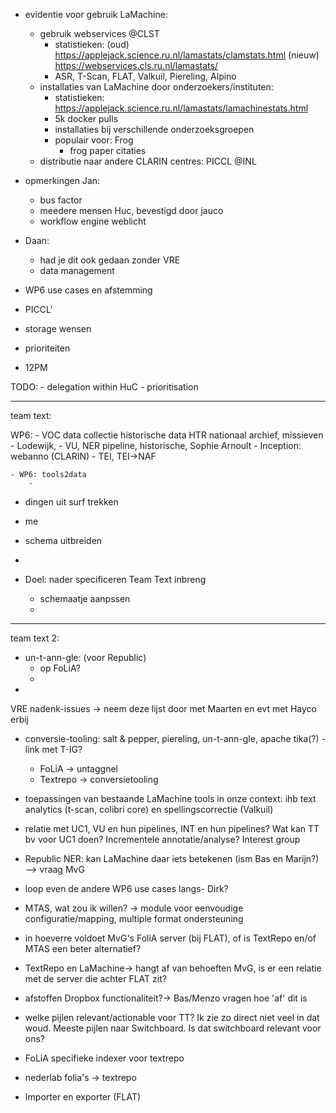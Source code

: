 


- evidentie voor gebruik LaMachine:
    - gebruik webservices @CLST
        - statistieken: (oud) https://applejack.science.ru.nl/lamastats/clamstats.html
                        (nieuw) https://webservices.cls.ru.nl/lamastats/
        - ASR, T-Scan, FLAT, Valkuil, Piereling, Alpino
    - installaties van LaMachine door onderzoekers/instituten:
        - statistieken: https://applejack.science.ru.nl/lamastats/lamachinestats.html
        - 5k docker pulls
        - installaties bij verschillende onderzoeksgroepen
        - populair voor: Frog
            - frog paper citaties
    - distributie naar andere CLARIN centres: PICCL @INL




- opmerkingen Jan:
    - bus factor
    - meedere mensen Huc, bevestigd door jauco
    - workflow engine weblicht


- Daan:
    - had je dit ook gedaan zonder VRE
    - data management

- WP6 use cases en afstemming



- PICCL'


- storage wensen


- prioriteiten
- 12PM


TODO:
    - delegation within HuC
    - prioritisation

-------------------------------------------------------------

team text:


WP6:
    - VOC data collectie historische data HTR nationaal archief,  missieven
    - Lodewijk,
    - VU, NER pipeline, historische, Sophie Arnoult
    - Inception: webanno (CLARIN)
    - TEI, TEI->NAF

    - WP6: tools2data
        -


- dingen uit surf trekken
- me

- schema uitbreiden
-

- Doel: nader specificeren Team Text inbreng
  - schemaatje aanpssen
  -

---

team text 2:

- un-t-ann-gle: (voor Republic)
     - op FoLiA?
     -
-

VRE nadenk-issues -> neem deze lijst door met Maarten en evt met Hayco erbij
- conversie-tooling: salt & pepper, piereling, un-t-ann-gle, apache tika(?) - link met T-IG?
    - FoLiA -> untaggnel
    - Textrepo -> conversietooling
- toepassingen van bestaande LaMachine tools in onze context: ihb text analytics (t-scan, colibri core) en spellingscorrectie (Valkuil)
- relatie met UC1, VU en hun pipelines, INT en hun pipelines? Wat kan TT bv voor UC1 doen? Incrementele annotatie/analyse?
    Interest group
- Republic NER: kan LaMachine daar iets betekenen (ism Bas en Marijn?)—> vraag MvG
- loop even de andere WP6 use cases langs- Dirk?
- MTAS, wat zou ik willen? -> module voor eenvoudige configuratie/mapping, multiple format ondersteuning
- in hoeverre voldoet MvG's FoliA server (bij FLAT), of is TextRepo en/of MTAS een beter alternatief?
- TextRepo en LaMachine-> hangt af van behoeften MvG, is er een relatie met de server die achter FLAT zit?
- afstoffen Dropbox functionaliteit?-> Bas/Menzo vragen hoe 'af' dit is
- welke pijlen relevant/actionable voor TT? Ik zie zo direct niet veel in dat woud. Meeste pijlen naar Switchboard. Is dat switchboard relevant voor ons?



- FoLiA specifieke indexer voor textrepo
-  nederlab folia's -> textrepo

- Importer en exporter (FLAT)



